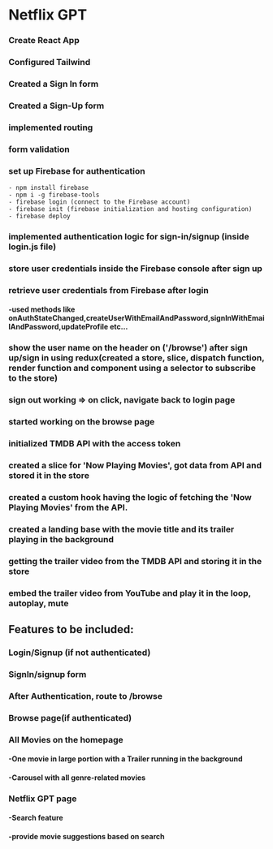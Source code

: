# Netflix GPT

### Create React App
### Configured Tailwind
### Created a Sign In form
### Created a Sign-Up form
### implemented routing
### form validation
### set up Firebase for authentication
    - npm install firebase
    - npm i -g firebase-tools
    - firebase login (connect to the Firebase account)
    - firebase init (firebase initialization and hosting configuration)
    - firebase deploy
### implemented authentication logic for sign-in/signup (inside login.js file)
### store user credentials inside the Firebase console after sign up 
### retrieve user credentials from Firebase after login
####    -used methods like onAuthStateChanged,createUserWithEmailAndPassword,signInWithEmailAndPassword,updateProfile etc...
### show the user name on the header on ('/browse') after sign up/sign in using redux(created a store, slice, dispatch function, render function and component using a selector to subscribe to the store) 
### sign out working => on click, navigate back to login page
### started working on the browse page
### initialized TMDB API with the access token 
### created a slice for 'Now Playing Movies', got data from API and stored it in the store
### created a custom hook having the logic of fetching the 'Now Playing Movies' from the API.
### created a landing base with the movie title and its trailer playing in the background
### getting the trailer video from the TMDB API and storing it in the store
### embed the trailer video from YouTube and play it in the loop, autoplay, mute
### 
    
## Features to be included:

### Login/Signup (if not authenticated)
### SignIn/signup form 
### After Authentication, route to /browse 

### Browse page(if authenticated)
### All Movies on the homepage
####    -One movie in large portion with a Trailer running in the background
####    -Carousel with all genre-related movies
### Netflix GPT page
####    -Search feature
####    -provide movie suggestions based on search